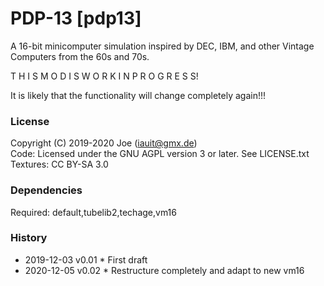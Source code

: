 # PDP-13 [pdp13]

A 16-bit minicomputer simulation inspired by DEC, IBM, and other Vintage Computers from the 60s and 70s.


T H I S   M O D   I S   W O R K   I N   P R O G R E S S!

It is likely that the functionality will change completely again!!!


### License
Copyright (C) 2019-2020 Joe (iauit@gmx.de)  
Code: Licensed under the GNU AGPL version 3 or later. See LICENSE.txt
Textures: CC BY-SA 3.0


### Dependencies  
Required: default,tubelib2,techage,vm16


### History  
- 2019-12-03  v0.01  * First draft
- 2020-12-05  v0.02  * Restructure completely and adapt to new vm16

